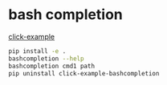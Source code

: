 # bash completion

[click-example](https://github.com/pallets/click/tree/master/examples/bashcompletion)

```bash
pip install -e .
bashcompletion --help
bashcompletion cmd1 path
pip uninstall click-example-bashcompletion
```
